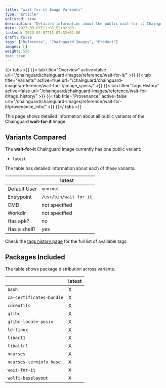 ```yaml
---
title: "wait-for-it Image Variants"
type: "article"
unlisted: true
description: "Detailed information about the public wait-for-it Chainguard Image variants"
date: 2023-03-07T11:07:52+02:00
lastmod: 2023-03-07T11:07:52+02:00
draft: false
tags: ["Reference", "Chainguard Images", "Product"]
images: []
weight: 550
toc: true
---
```


{{< tabs >}}
{{< tab title="Overview" active=false url="/chainguard/chainguard-images/reference/wait-for-it/" >}}
{{< tab title="Variants" active=true url="/chainguard/chainguard-images/reference/wait-for-it/image_specs/" >}}
{{< tab title="Tags History" active=false url="/chainguard/chainguard-images/reference/wait-for-it/tags_history/" >}}
{{< tab title="Provenance" active=false url="/chainguard/chainguard-images/reference/wait-for-it/provenance_info/" >}}
{{</ tabs >}}

This page shows detailed information about all public variants of the Chainguard **wait-for-it** Image.

## Variants Compared
The **wait-for-it** Chainguard Image currently has one public variant: 

- `latest`

The table has detailed information about each of these variants.

|              | latest                 |
|--------------|------------------------|
| Default User | `nonroot`              |
| Entrypoint   | `/usr/bin/wait-for-it` |
| CMD          | not specified          |
| Workdir      | not specified          |
| Has apk?     | no                     |
| Has a shell? | yes                    |

Check the [tags history page](/chainguard/chainguard-images/reference/wait-for-it/tags_history/) for the full list of available tags.

## Packages Included
The table shows package distribution across variants.

|                          | latest |
|--------------------------|--------|
| `bash`                   | X      |
| `ca-certificates-bundle` | X      |
| `coreutils`              | X      |
| `glibc`                  | X      |
| `glibc-locale-posix`     | X      |
| `ld-linux`               | X      |
| `libacl1`                | X      |
| `libattr1`               | X      |
| `ncurses`                | X      |
| `ncurses-terminfo-base`  | X      |
| `wait-for-it`            | X      |
| `wolfi-baselayout`       | X      |

